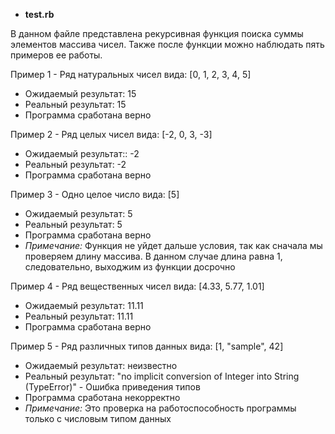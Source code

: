 - **test.rb**

В данном файле представлена рекурсивная функция поиска суммы элементов массива чисел.
Также после функции можно наблюдать пять примеров ее работы.

Пример 1 - Ряд натуральных чисел вида: [0, 1, 2, 3, 4, 5]
* Ожидаемый результат: 15
* Реальный результат: 15
* Программа сработана верно

Пример 2 - Ряд целых чисел вида: [-2, 0, 3, -3]
* Ожидаемый результат:: -2
* Реальный результат: -2
* Программа сработана верно

Пример 3 - Одно целое число вида: [5]
* Ожидаемый результат: 5
* Реальный результат: 5
* Программа сработана верно
* *Примечание:* Функция не уйдет дальше условия, так как сначала мы проверяем длину массива. В данном случае длина равна 1, следовательно, выходжим из функции досрочно

Пример 4 - Ряд вещественных чисел вида: [4.33, 5.77, 1.01]
* Ожидаемый результат: 11.11
* Реальный результат: 11.11
* Программа сработана верно

Пример 5 - Ряд различных типов данных вида: [1, "sample", 42]
* Ожидаемый результат: неизвестно
* Реальный результат: "no implicit conversion of Integer into String (TypeError)" - Ошибка приведения типов
* Программа сработана некорректно
* *Примечание:* Это проверка на работоспособность программы только с числовым типом данных

